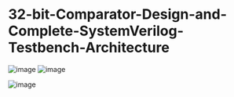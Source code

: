 # 32-bit-Comparator-Design-and-Complete-SystemVerilog-Testbench-Architecture
![image](https://github.com/user-attachments/assets/afe1875e-1d13-4ca1-9d8c-dee6c5bc4440)
![image](https://github.com/user-attachments/assets/c87b3bad-1097-4013-b560-b82eb33861d2)

![image](https://github.com/user-attachments/assets/abbd7011-b1dc-4d8b-80d9-2ee5d2a83338)
